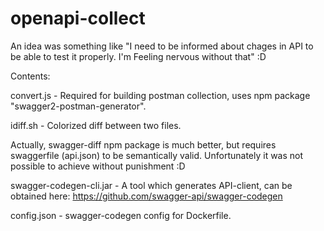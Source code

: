 # openapi-collect
An idea was something like "I need to be informed about chages in API to be able to test it properly. I'm Feeling nervous without that" :D

Contents:

convert.js - Required for building postman collection, uses npm package "swagger2-postman-generator".

idiff.sh - Colorized diff between two files.

Actually, swagger-diff npm package is much better, but requires swaggerfile (api.json) to be semantically valid. Unfortunately it was not possible to achieve without punishment :D

swagger-codegen-cli.jar - A tool which generates API-client, can be obtained here: https://github.com/swagger-api/swagger-codegen

config.json - swagger-codegen config for Dockerfile. 
